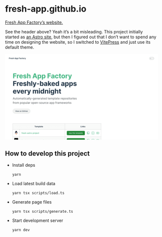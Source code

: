# fresh-app.github.io

[Fresh App Factory’s website.](https://fresh-app.github.io)

See the header above? Yeah it’s a bit misleading. This project initially started as [an Astro site](https://github.com/fresh-app/fresh-astro-project), but then I figured out that I don’t want to spend any time on designing the website, so I switched to [VitePress](https://github.com/fresh-app/fresh-vitepress-site) and just use its default theme.

[![](https://github.com/dtinth/timelapse/raw/master/projects/fresh-app-factory_home.png)](https://fresh-app.github.io)

## How to develop this project

- Install deps
   ```
   yarn
   ```
- Load latest build data
   ```
   yarn tsx scripts/load.ts
   ```
- Generate page files
   ```
   yarn tsx scripts/generate.ts
   ```
- Start development server
   ```
   yarn dev
   ```
